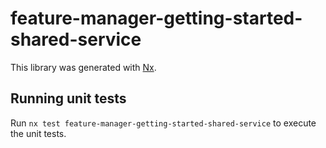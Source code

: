 # feature-manager-getting-started-shared-service

This library was generated with [Nx](https://nx.dev).

## Running unit tests

Run `nx test feature-manager-getting-started-shared-service` to execute the unit tests.
